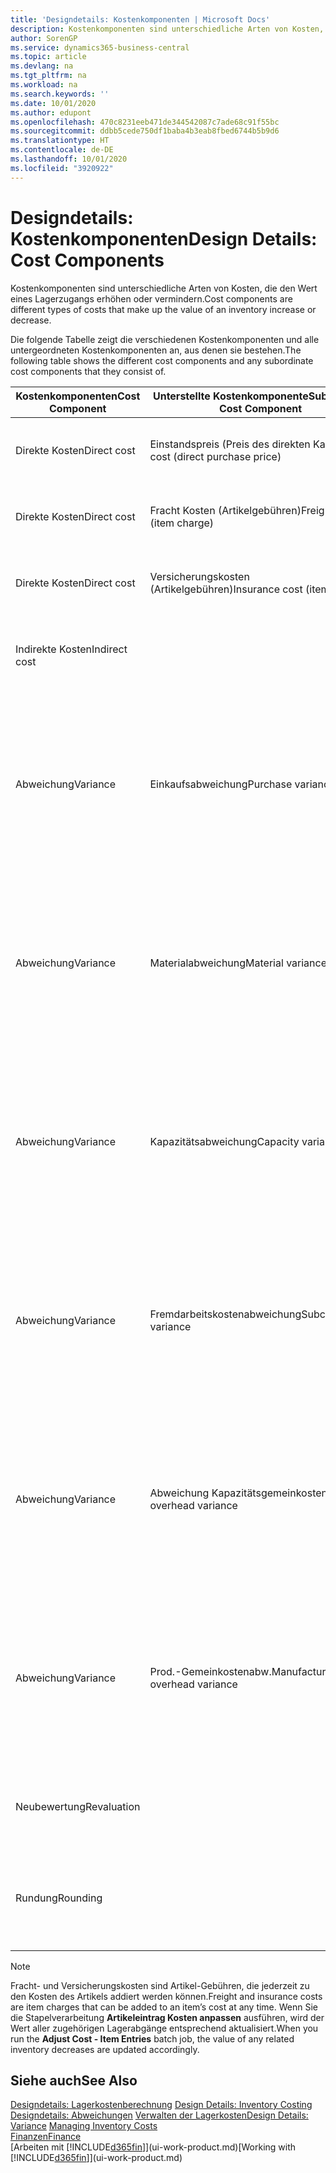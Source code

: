 ```yaml
---
title: 'Designdetails: Kostenkomponenten | Microsoft Docs'
description: Kostenkomponenten sind unterschiedliche Arten von Kosten, die den Wert eines Lagerzugangs erhöhen oder vermindern.
author: SorenGP
ms.service: dynamics365-business-central
ms.topic: article
ms.devlang: na
ms.tgt_pltfrm: na
ms.workload: na
ms.search.keywords: ''
ms.date: 10/01/2020
ms.author: edupont
ms.openlocfilehash: 470c8231eeb471de344542087c7ade68c91f55bc
ms.sourcegitcommit: ddbb5cede750df1baba4b3eab8fbed6744b5b9d6
ms.translationtype: HT
ms.contentlocale: de-DE
ms.lasthandoff: 10/01/2020
ms.locfileid: "3920922"
---
```

# <a name="design-details-cost-components"></a><span data-ttu-id="1241b-103">Designdetails: Kostenkomponenten</span><span class="sxs-lookup"><span data-stu-id="1241b-103">Design Details: Cost Components</span></span>
<span data-ttu-id="1241b-104">Kostenkomponenten sind unterschiedliche Arten von Kosten, die den Wert eines Lagerzugangs erhöhen oder vermindern.</span><span class="sxs-lookup"><span data-stu-id="1241b-104">Cost components are different types of costs that make up the value of an inventory increase or decrease.</span></span>  

 <span data-ttu-id="1241b-105">Die folgende Tabelle zeigt die verschiedenen Kostenkomponenten und alle untergeordneten Kostenkomponenten an, aus denen sie bestehen.</span><span class="sxs-lookup"><span data-stu-id="1241b-105">The following table shows the different cost components and any subordinate cost components that they consist of.</span></span>  

|<span data-ttu-id="1241b-106">Kostenkomponenten</span><span class="sxs-lookup"><span data-stu-id="1241b-106">Cost Component</span></span>|<span data-ttu-id="1241b-107">Unterstellte Kostenkomponente</span><span class="sxs-lookup"><span data-stu-id="1241b-107">Subordinate Cost Component</span></span>|<span data-ttu-id="1241b-108">Description</span><span class="sxs-lookup"><span data-stu-id="1241b-108">Description</span></span>|  
|--------------------|--------------------------------|---------------------------------------|  
|<span data-ttu-id="1241b-109">Direkte Kosten</span><span class="sxs-lookup"><span data-stu-id="1241b-109">Direct cost</span></span>|<span data-ttu-id="1241b-110">Einstandspreis (Preis des direkten Kaufs)</span><span class="sxs-lookup"><span data-stu-id="1241b-110">Unit cost (direct purchase price)</span></span>|<span data-ttu-id="1241b-111">Kosten, die direkt auf das Kostenobjekt zurückzuführen sind.</span><span class="sxs-lookup"><span data-stu-id="1241b-111">Cost that can be traced to a cost object.</span></span>|  
|<span data-ttu-id="1241b-112">Direkte Kosten</span><span class="sxs-lookup"><span data-stu-id="1241b-112">Direct cost</span></span>|<span data-ttu-id="1241b-113">Fracht Kosten (Artikelgebühren)</span><span class="sxs-lookup"><span data-stu-id="1241b-113">Freight cost (item charge)</span></span>|<span data-ttu-id="1241b-114">Kosten, die direkt auf das Kostenobjekt zurückzuführen sind.</span><span class="sxs-lookup"><span data-stu-id="1241b-114">Cost that can be traced to a cost object.</span></span>|  
|<span data-ttu-id="1241b-115">Direkte Kosten</span><span class="sxs-lookup"><span data-stu-id="1241b-115">Direct cost</span></span>|<span data-ttu-id="1241b-116">Versicherungskosten (Artikelgebühren)</span><span class="sxs-lookup"><span data-stu-id="1241b-116">Insurance cost (item charge)</span></span>|<span data-ttu-id="1241b-117">Kosten, die direkt auf das Kostenobjekt zurückzuführen sind.</span><span class="sxs-lookup"><span data-stu-id="1241b-117">Cost that can be traced to a cost object.</span></span>|  
|<span data-ttu-id="1241b-118">Indirekte Kosten</span><span class="sxs-lookup"><span data-stu-id="1241b-118">Indirect cost</span></span>||<span data-ttu-id="1241b-119">Kosten, die nicht auf ein Kostenobjekt zurückzuführen sind.</span><span class="sxs-lookup"><span data-stu-id="1241b-119">Cost that cannot be traced to a cost object.</span></span>|  
|<span data-ttu-id="1241b-120">Abweichung</span><span class="sxs-lookup"><span data-stu-id="1241b-120">Variance</span></span>|<span data-ttu-id="1241b-121">Einkaufsabweichung</span><span class="sxs-lookup"><span data-stu-id="1241b-121">Purchase variance</span></span>|<span data-ttu-id="1241b-122">Der Unterschied zwischen tatsächlichen Kosten und dem Einstandspreis (fest), der nur für Artikel mit der Lagerabgangsmethode **Standard** gebucht wird.</span><span class="sxs-lookup"><span data-stu-id="1241b-122">The difference between actual and standard costs, which is only posted for items using the **Standard** costing method.</span></span>|  
|<span data-ttu-id="1241b-123">Abweichung</span><span class="sxs-lookup"><span data-stu-id="1241b-123">Variance</span></span>|<span data-ttu-id="1241b-124">Materialabweichung</span><span class="sxs-lookup"><span data-stu-id="1241b-124">Material variance</span></span>|<span data-ttu-id="1241b-125">Der Unterschied zwischen tatsächlichen Kosten und dem Einstandspreis (fest), der nur für Artikel mit der Lagerabgangsmethode **Standard** gebucht wird.</span><span class="sxs-lookup"><span data-stu-id="1241b-125">The difference between actual and standard costs, which is only posted for items using the **Standard** costing method.</span></span>|  
|<span data-ttu-id="1241b-126">Abweichung</span><span class="sxs-lookup"><span data-stu-id="1241b-126">Variance</span></span>|<span data-ttu-id="1241b-127">Kapazitätsabweichung</span><span class="sxs-lookup"><span data-stu-id="1241b-127">Capacity variance</span></span>|<span data-ttu-id="1241b-128">Der Unterschied zwischen tatsächlichen Kosten und dem Einstandspreis (fest), der nur für Artikel mit der Lagerabgangsmethode **Standard** gebucht wird.</span><span class="sxs-lookup"><span data-stu-id="1241b-128">The difference between actual and standard costs, which is only posted for items using the **Standard** costing method.</span></span>|  
|<span data-ttu-id="1241b-129">Abweichung</span><span class="sxs-lookup"><span data-stu-id="1241b-129">Variance</span></span>|<span data-ttu-id="1241b-130">Fremdarbeitskostenabweichung</span><span class="sxs-lookup"><span data-stu-id="1241b-130">Subcontracted variance</span></span>|<span data-ttu-id="1241b-131">Der Unterschied zwischen tatsächlichen Kosten und dem Einstandspreis (fest), der nur für Artikel mit der Lagerabgangsmethode **Standard** gebucht wird.</span><span class="sxs-lookup"><span data-stu-id="1241b-131">The difference between actual and standard costs, which is only posted for items using the **Standard** costing method.</span></span>|  
|<span data-ttu-id="1241b-132">Abweichung</span><span class="sxs-lookup"><span data-stu-id="1241b-132">Variance</span></span>|<span data-ttu-id="1241b-133">Abweichung Kapazitätsgemeinkosten</span><span class="sxs-lookup"><span data-stu-id="1241b-133">Capacity overhead variance</span></span>|<span data-ttu-id="1241b-134">Der Unterschied zwischen tatsächlichen Kosten und dem Einstandspreis (fest), der nur für Artikel mit der Lagerabgangsmethode **Standard** gebucht wird.</span><span class="sxs-lookup"><span data-stu-id="1241b-134">The difference between actual and standard costs, which is only posted for items using the **Standard** costing method.</span></span>|  
|<span data-ttu-id="1241b-135">Abweichung</span><span class="sxs-lookup"><span data-stu-id="1241b-135">Variance</span></span>|<span data-ttu-id="1241b-136">Prod.-Gemeinkostenabw.</span><span class="sxs-lookup"><span data-stu-id="1241b-136">Manufacturing overhead variance</span></span>|<span data-ttu-id="1241b-137">Der Unterschied zwischen tatsächlichen Kosten und dem Einstandspreis (fest), der nur für Artikel mit der Lagerabgangsmethode **Standard** gebucht wird.</span><span class="sxs-lookup"><span data-stu-id="1241b-137">The difference between actual and standard costs, which is only posted for items using the **Standard** costing method.</span></span>|  
|<span data-ttu-id="1241b-138">Neubewertung</span><span class="sxs-lookup"><span data-stu-id="1241b-138">Revaluation</span></span>||<span data-ttu-id="1241b-139">Eine Auf- oder Abwertung des aktuellen Lagerwerts.</span><span class="sxs-lookup"><span data-stu-id="1241b-139">A depreciation or appreciation of the current inventory value.</span></span>|  
|<span data-ttu-id="1241b-140">Rundung</span><span class="sxs-lookup"><span data-stu-id="1241b-140">Rounding</span></span>||<span data-ttu-id="1241b-141">Restbeträge, die durch die Berechnung von Bestandsminderungen entstehen.</span><span class="sxs-lookup"><span data-stu-id="1241b-141">Residuals caused by the way in which valuation of inventory decreases are calculated.</span></span>|  

> [!NOTE]  
>  <span data-ttu-id="1241b-142">Fracht- und Versicherungskosten sind Artikel-Gebühren, die jederzeit zu den Kosten des Artikels addiert werden können.</span><span class="sxs-lookup"><span data-stu-id="1241b-142">Freight and insurance costs are item charges that can be added to an item’s cost at any time.</span></span> <span data-ttu-id="1241b-143">Wenn Sie die Stapelverarbeitung **Artikeleintrag Kosten anpassen** ausführen, wird der Wert aller zugehörigen Lagerabgänge entsprechend aktualisiert.</span><span class="sxs-lookup"><span data-stu-id="1241b-143">When you run the **Adjust Cost - Item Entries** batch job, the value of any related inventory decreases are updated accordingly.</span></span>  

## <a name="see-also"></a><span data-ttu-id="1241b-144">Siehe auch</span><span class="sxs-lookup"><span data-stu-id="1241b-144">See Also</span></span>  
 <span data-ttu-id="1241b-145">[Designdetails: Lagerkostenberechnung](design-details-inventory-costing.md) </span><span class="sxs-lookup"><span data-stu-id="1241b-145">[Design Details: Inventory Costing](design-details-inventory-costing.md) </span></span>  
 <span data-ttu-id="1241b-146">[Designdetails: Abweichungen](design-details-variance.md) [Verwalten der Lagerkosten](finance-manage-inventory-costs.md)</span><span class="sxs-lookup"><span data-stu-id="1241b-146">[Design Details: Variance](design-details-variance.md) [Managing Inventory Costs](finance-manage-inventory-costs.md)</span></span>  
 [<span data-ttu-id="1241b-147">Finanzen</span><span class="sxs-lookup"><span data-stu-id="1241b-147">Finance</span></span>](finance.md)  
 <span data-ttu-id="1241b-148">[Arbeiten mit [!INCLUDE[d365fin](includes/d365fin_md.md)]](ui-work-product.md)</span><span class="sxs-lookup"><span data-stu-id="1241b-148">[Working with [!INCLUDE[d365fin](includes/d365fin_md.md)]](ui-work-product.md)</span></span>  
